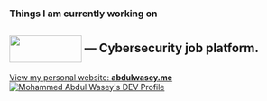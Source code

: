 ### Things I am currently working on

[<img src="https://jobs.cybervie.com/images/logos/gif-cyberlogo.gif" width="128" height="48" align="center">](https://jobs.cybervie.com) — Cybersecurity job platform.  
---

[View my personal website: **abdulwasey.me**](http://www.abdulwasey.me/)  
[![Mohammed Abdul Wasey's DEV Profile](https://d2fltix0v2e0sb.cloudfront.net/dev-badge.svg)](https://dev.to/abdulwasey)
